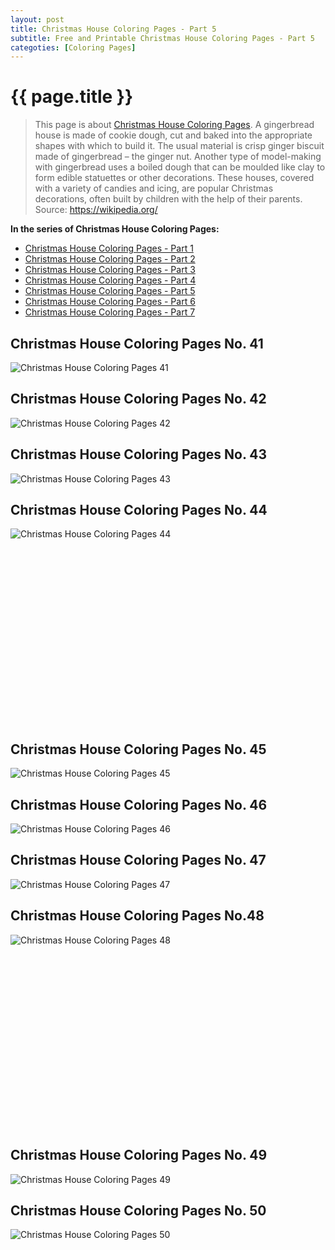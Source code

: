 ```yaml
---
layout: post
title: Christmas House Coloring Pages - Part 5
subtitle: Free and Printable Christmas House Coloring Pages - Part 5
categoties: [Coloring Pages]
---
```

{{ page.title }}
================
> This page is about [Christmas House Coloring Pages](https://freecoloringpages.github.io/). A gingerbread house is made of cookie dough, cut and baked into the appropriate shapes with which to build it. The usual material is crisp ginger biscuit made of gingerbread – the ginger nut. Another type of model-making with gingerbread uses a boiled dough that can be moulded like clay to form edible statuettes or other decorations. These houses, covered with a variety of candies and icing, are popular Christmas decorations, often built by children with the help of their parents. Source: https://wikipedia.org/

**In the series of Christmas House Coloring Pages:**

* [Christmas House Coloring Pages - Part 1](https://freecoloringpages.github.io/2017/11/18/Christmas-House-Coloring-Pages-part-1.html)
* [Christmas House Coloring Pages - Part 2](https://freecoloringpages.github.io/2017/11/18/Christmas-House-Coloring-Pages-part-2.html)
* [Christmas House Coloring Pages - Part 3](https://freecoloringpages.github.io/2017/11/18/Christmas-House-Coloring-Pages-part-3.html)
* [Christmas House Coloring Pages - Part 4](https://freecoloringpages.github.io/2017/11/18/Christmas-House-Coloring-Pages-part-4.html)
* [Christmas House Coloring Pages - Part 5](https://freecoloringpages.github.io/2017/11/18/Christmas-House-Coloring-Pages-part-5.html)
* [Christmas House Coloring Pages - Part 6](https://freecoloringpages.github.io/2017/11/18/Christmas-House-Coloring-Pages-part-6.html)
* [Christmas House Coloring Pages - Part 7](https://freecoloringpages.github.io/2017/11/18/Christmas-House-Coloring-Pages-part-7.html)

## Christmas House Coloring Pages No. 41
![Christmas House Coloring Pages 41](https://freecoloringpages.github.io/img/Christmas-House-Coloring-Pages%20(41).jpg "Christmas House Coloring Pages 41")

## Christmas House Coloring Pages No. 42
![Christmas House Coloring Pages 42](https://freecoloringpages.github.io/img/Christmas-House-Coloring-Pages%20(42).jpg "Christmas House Coloring Pages 42")

## Christmas House Coloring Pages No. 43
![Christmas House Coloring Pages 43](https://freecoloringpages.github.io/img/Christmas-House-Coloring-Pages%20(43).jpg "Christmas House Coloring Pages 43")

## Christmas House Coloring Pages No. 44
![Christmas House Coloring Pages 44](https://freecoloringpages.github.io/img/Christmas-House-Coloring-Pages%20(44).jpg "Christmas House Coloring Pages 44")

<script async src="//pagead2.googlesyndication.com/pagead/js/adsbygoogle.js"></script><!-- Texxtonly --><ins class="adsbygoogle" style="display:inline-block;width:336px;height:280px" data-ad-client="ca-pub-6753140515841889" data-ad-slot="3207852233"></ins><script>(adsbygoogle = window.adsbygoogle || []).push({}); </script>

## Christmas House Coloring Pages No. 45
![Christmas House Coloring Pages 45](https://freecoloringpages.github.io/img/Christmas-House-Coloring-Pages%20(45).jpg "Christmas House Coloring Pages 45")

## Christmas House Coloring Pages No. 46
![Christmas House Coloring Pages 46](https://freecoloringpages.github.io/img/Christmas-House-Coloring-Pages%20(46).jpg "Christmas House Coloring Pages 46")

## Christmas House Coloring Pages No. 47
![Christmas House Coloring Pages 47](https://freecoloringpages.github.io/img/Christmas-House-Coloring-Pages%20(47).jpg "Christmas House Coloring Pages 47")

## Christmas House Coloring Pages No.48
![Christmas House Coloring Pages 48](https://freecoloringpages.github.io/img/Christmas-House-Coloring-Pages%20(48).jpg "Christmas House Coloring Pages 48")

<script async src="//pagead2.googlesyndication.com/pagead/js/adsbygoogle.js"></script><!-- Texxtonly --><ins class="adsbygoogle" style="display:inline-block;width:336px;height:280px" data-ad-client="ca-pub-6753140515841889" data-ad-slot="3207852233"></ins><script>(adsbygoogle = window.adsbygoogle || []).push({}); </script>

## Christmas House Coloring Pages No. 49
![Christmas House Coloring Pages 49](https://freecoloringpages.github.io/img/Christmas-House-Coloring-Pages%20(49).jpg "Christmas House Coloring Pages 49")

## Christmas House Coloring Pages No. 50
![Christmas House Coloring Pages 50](https://freecoloringpages.github.io/img/Christmas-House-Coloring-Pages%20(50).jpg "Christmas House Coloring Pages 50")


